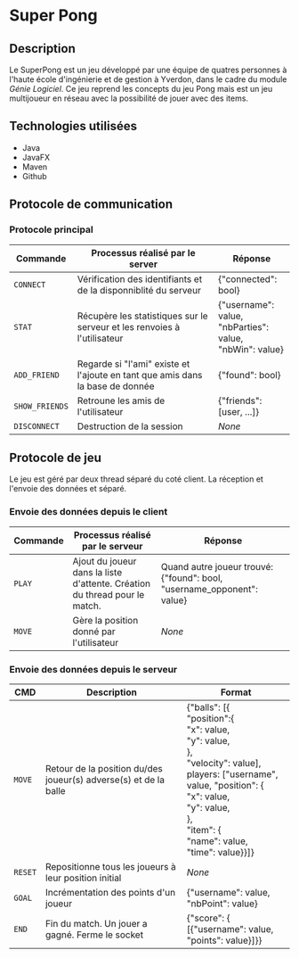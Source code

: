 # Super Pong

## Description

Le SuperPong est un jeu développé par une équipe de quatres personnes à l'haute école d'ingénierie et de gestion à Yverdon, dans le cadre du module *Génie Logiciel*. Ce jeu reprend les concepts du jeu Pong mais est un jeu multijoueur en réseau avec la possibilité de jouer avec des items.

## Technologies utilisées

- Java
- JavaFX
- Maven
- Github

## Protocole de communication

### Protocole principal 

| Commande         | Processus réalisé par le server          | Réponse                                  |
| ---------------- | ---------------------------------------- | ---------------------------------------- |
| `CONNECT`        | Vérification des identifiants et de la disponniblité du serveur | {"connected": bool}                      |
| `STAT`           | Récupère les statistiques sur le serveur et les renvoies à l'utilisateur | {"username": value, <br/>"nbParties": value,<br/>"nbWin": value} |
| ```ADD_FRIEND``` | Regarde si "l'ami" existe et l'ajoute en tant que amis dans la base de donnée | {"found": bool}                          |
| `SHOW_FRIENDS`   | Retroune les amis de l'utilisateur       | {"friends": [user, ...]}                 |
| `DISCONNECT`     | Destruction de la session                | *None*                                   |

## Protocole de jeu

Le jeu est géré par deux thread séparé du coté client. La réception et l'envoie des données et séparé.

### Envoie des données depuis le client

| Commande | Processus réalisé par le serveur         | Réponse                                  |
| -------- | ---------------------------------------- | ---------------------------------------- |
| `PLAY`   | Ajout du joueur dans la liste d'attente. Création du thread pour le match. | Quand autre joueur trouvé: {"found": bool, "username_opponent": value} |
| `MOVE`   | Gère la position donné par l'utilisateur | *None*                                   |

### Envoie des données depuis le serveur

| CMD     | Description                              | Format                                   |
| ------- | ---------------------------------------- | ---------------------------------------- |
| `MOVE`  | Retour de la position du/des joueur(s) adverse(s) et de la balle | {"balls": [{<br />"position":{<br />"x": value,<br />"y": value,<br />}, <br />"velocity": value],<br />players: ["username", value, "position": {<br />"x": value,<br />"y": value,<br />},<br />"item": {<br />"name": value,<br />"time": value}}]} |
| `RESET` | Repositionne tous les joueurs à leur position initial | *None*                                   |
| `GOAL`  | Incrémentation des points d'un joueur    | {"username": value, "nbPoint": value}    |
| `END`   | Fin du match. Un jouer a gagné. Ferme le socket | {"score": {<br />[{"username": value,<br />"points": value}]}} |

